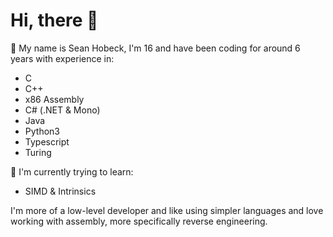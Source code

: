 # Hi, there 👋
📖 My name is Sean Hobeck, I'm 16 and have been coding for around 6 years with experience in:
- C
- C++
- x86 Assembly
- C# (.NET & Mono)
- Java
- Python3
- Typescript
- Turing

🌱 I'm currently trying to learn:
- SIMD & Intrinsics

I'm more of a low-level developer and like using simpler languages and love working with assembly, more specifically reverse engineering.
